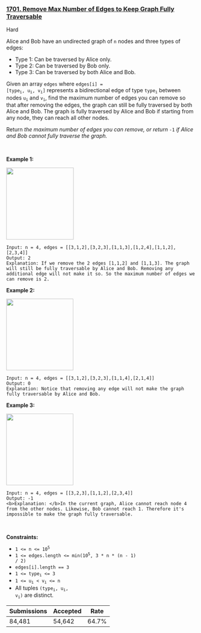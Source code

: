 ### [1701. Remove Max Number of Edges to Keep Graph Fully Traversable](https://leetcode.com/problems/remove-max-number-of-edges-to-keep-graph-fully-traversable/?envType=daily-question&envId=2023-04-30)

Hard

Alice and Bob have an undirected graph of `` n `` nodes and three types of edges:

*   Type 1: Can be traversed by Alice only.
*   Type 2: Can be traversed by Bob only.
*   Type 3: Can be traversed by both Alice and Bob.

Given an array `` edges `` where <code>edges[i] = [type<sub>i</sub>, u<sub>i</sub>, v<sub>i</sub>]</code> represents a bidirectional edge of type <code>type<sub>i</sub></code> between nodes <code>u<sub>i</sub></code> and <code>v<sub>i</sub></code>, find the maximum number of edges you can remove so that after removing the edges, the graph can still be fully traversed by both Alice and Bob. The graph is fully traversed by Alice and Bob if starting from any node, they can reach all other nodes.

Return _the maximum number of edges you can remove, or return_ `` -1 `` _if Alice and Bob cannot fully traverse the graph._

 

<strong class="example">Example 1:</strong>

<strong><img alt="" src="https://assets.leetcode.com/uploads/2020/08/19/ex1.png" style="width: 179px; height: 191px;"/></strong>

```
Input: n = 4, edges = [[3,1,2],[3,2,3],[1,1,3],[1,2,4],[1,1,2],[2,3,4]]
Output: 2
Explanation: If we remove the 2 edges [1,1,2] and [1,1,3]. The graph will still be fully traversable by Alice and Bob. Removing any additional edge will not make it so. So the maximum number of edges we can remove is 2.
```

<strong class="example">Example 2:</strong>

<strong><img alt="" src="https://assets.leetcode.com/uploads/2020/08/19/ex2.png" style="width: 178px; height: 190px;"/></strong>

```
Input: n = 4, edges = [[3,1,2],[3,2,3],[1,1,4],[2,1,4]]
Output: 0
Explanation: Notice that removing any edge will not make the graph fully traversable by Alice and Bob.
```

<strong class="example">Example 3:</strong>

<strong><img alt="" src="https://assets.leetcode.com/uploads/2020/08/19/ex3.png" style="width: 178px; height: 190px;"/></strong>

```
Input: n = 4, edges = [[3,2,3],[1,1,2],[2,3,4]]
Output: -1
<b>Explanation: </b>In the current graph, Alice cannot reach node 4 from the other nodes. Likewise, Bob cannot reach 1. Therefore it's impossible to make the graph fully traversable.
```

 
 

__Constraints:__

*   <code>1 <= n <= 10<sup>5</sup></code>
*   <code>1 <= edges.length <= min(10<sup>5</sup>, 3 * n * (n - 1) / 2)</code>
*   `` edges[i].length == 3 ``
*   <code>1 <= type<sub>i</sub> <= 3</code>
*   <code>1 <= u<sub>i</sub> < v<sub>i</sub> <= n</code>
*   All tuples <code>(type<sub>i</sub>, u<sub>i</sub>, v<sub>i</sub>)</code> are distinct.

| Submissions    | Accepted     | Rate   |
| -------------- | ------------ | ------ |
| 84,481 | 54,642 | 64.7% |